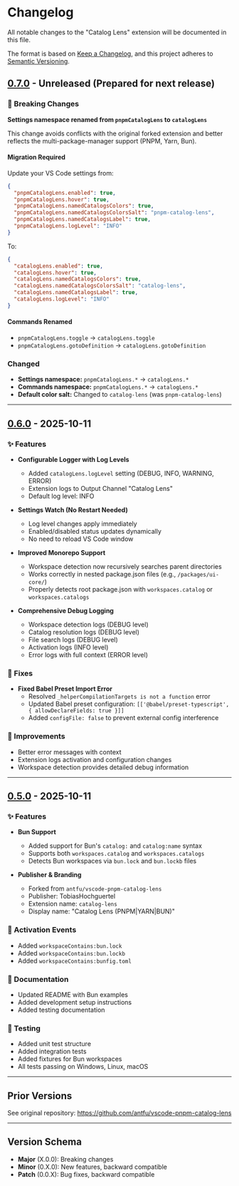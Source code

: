 # Changelog

All notable changes to the "Catalog Lens" extension will be documented in this file.

The format is based on [Keep a Changelog](https://keepachangelog.com/en/1.0.0/),
and this project adheres to [Semantic Versioning](https://semver.org/spec/v2.0.0.html).

## [0.7.0] - Unreleased (Prepared for next release)

### 🔄 Breaking Changes

**Settings namespace renamed from `pnpmCatalogLens` to `catalogLens`**

This change avoids conflicts with the original forked extension and better reflects the multi-package-manager support (PNPM, Yarn, Bun).

#### Migration Required

Update your VS Code settings from:
```json
{
  "pnpmCatalogLens.enabled": true,
  "pnpmCatalogLens.hover": true,
  "pnpmCatalogLens.namedCatalogsColors": true,
  "pnpmCatalogLens.namedCatalogsColorsSalt": "pnpm-catalog-lens",
  "pnpmCatalogLens.namedCatalogsLabel": true,
  "pnpmCatalogLens.logLevel": "INFO"
}
```

To:
```json
{
  "catalogLens.enabled": true,
  "catalogLens.hover": true,
  "catalogLens.namedCatalogsColors": true,
  "catalogLens.namedCatalogsColorsSalt": "catalog-lens",
  "catalogLens.namedCatalogsLabel": true,
  "catalogLens.logLevel": "INFO"
}
```

#### Commands Renamed

- `pnpmCatalogLens.toggle` → `catalogLens.toggle`
- `pnpmCatalogLens.gotoDefinition` → `catalogLens.gotoDefinition`

### Changed

- **Settings namespace:** `pnpmCatalogLens.*` → `catalogLens.*`
- **Commands namespace:** `pnpmCatalogLens.*` → `catalogLens.*`
- **Default color salt:** Changed to `catalog-lens` (was `pnpm-catalog-lens`)

---

## [0.6.0] - 2025-10-11

### ✨ Features

- **Configurable Logger with Log Levels**
  - Added `catalogLens.logLevel` setting (DEBUG, INFO, WARNING, ERROR)
  - Extension logs to Output Channel "Catalog Lens"
  - Default log level: INFO

- **Settings Watch (No Restart Needed)**
  - Log level changes apply immediately
  - Enabled/disabled status updates dynamically
  - No need to reload VS Code window

- **Improved Monorepo Support**
  - Workspace detection now recursively searches parent directories
  - Works correctly in nested package.json files (e.g., `/packages/ui-core/`)
  - Properly detects root package.json with `workspaces.catalog` or `workspaces.catalogs`

- **Comprehensive Debug Logging**
  - Workspace detection logs (DEBUG level)
  - Catalog resolution logs (DEBUG level)
  - File search logs (DEBUG level)
  - Activation logs (INFO level)
  - Error logs with full context (ERROR level)

### 🐛 Fixes

- **Fixed Babel Preset Import Error**
  - Resolved `_helperCompilationTargets is not a function` error
  - Updated Babel preset configuration: `[['@babel/preset-typescript', { allowDeclareFields: true }]]`
  - Added `configFile: false` to prevent external config interference

### 🔧 Improvements

- Better error messages with context
- Extension logs activation and configuration changes
- Workspace detection provides detailed debug information

---

## [0.5.0] - 2025-10-11

### ✨ Features

- **Bun Support**
  - Added support for Bun's `catalog:` and `catalog:name` syntax
  - Supports both `workspaces.catalog` and `workspaces.catalogs`
  - Detects Bun workspaces via `bun.lock` and `bun.lockb` files

- **Publisher & Branding**
  - Forked from `antfu/vscode-pnpm-catalog-lens`
  - Publisher: TobiasHochguertel
  - Extension name: `catalog-lens`
  - Display name: "Catalog Lens (PNPM|YARN|BUN)"

### 🔧 Activation Events

- Added `workspaceContains:bun.lock`
- Added `workspaceContains:bun.lockb`
- Added `workspaceContains:bunfig.toml`

### 📝 Documentation

- Updated README with Bun examples
- Added development setup instructions
- Added testing documentation

### 🧪 Testing

- Added unit test structure
- Added integration tests
- Added fixtures for Bun workspaces
- All tests passing on Windows, Linux, macOS

---

## Prior Versions

See original repository: https://github.com/antfu/vscode-pnpm-catalog-lens

---

## Version Schema

- **Major** (X.0.0): Breaking changes
- **Minor** (0.X.0): New features, backward compatible
- **Patch** (0.0.X): Bug fixes, backward compatible

[0.7.0]: https://github.com/tobiashochguertel/vscode-catalog-lens/compare/v0.6.0...HEAD
[0.6.0]: https://github.com/tobiashochguertel/vscode-catalog-lens/compare/v0.5.0...v0.6.0
[0.5.0]: https://github.com/tobiashochguertel/vscode-catalog-lens/releases/tag/v0.5.0
